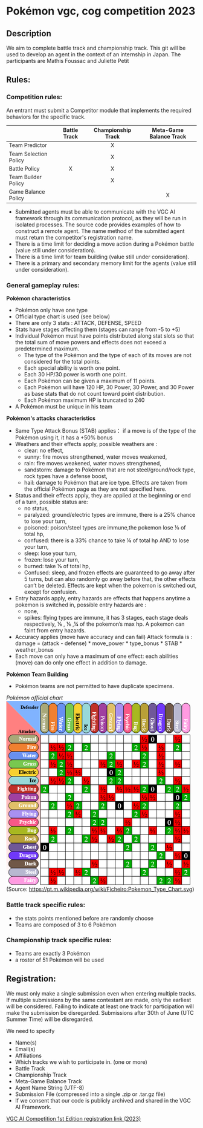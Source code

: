# Pokémon vgc, cog competition 2023
## Description

We aim to complete battle track and championship track.
This git will be used to develop an agent in the context of an internship in Japan.
The participants are Mathis Foussac and Juliette Petit

## Rules:

### Competition rules:

An entrant must submit a Competitor module that implements the required behaviors for the specific track.

<table>
<thead>
<tr>
<th></th>
<th>Battle Track</th>
<th>Championship Track</th>
<th>Meta-Game Balance Track</th>
</tr>
</thead>
<tbody>
<tr>
<td>Team Predictor</td>
<td></td>
<td align="center">X</td>
<td align="center"></td>
</tr>
<tr>
<td>Team Selection Policy</td>
<td align="center"></td>
<td align="center">X</td>
<td align="center"></td>
</tr>
<tr>
<td>Battle Policy</td>
<td align="center">X</td>
<td align="center">X</td>
<td align="center"></td>
</tr>
<tr>
<td>Team Builder Policy</td>
<td align="center"></td>
<td align="center">X</td>
<td align="center"></td>
</tr>
<tr>
<td>Game Balance Policy</td>
<td align="center"></td>
<td align="center"></td>
<td align="center">X</td>
</tr>
</tbody>
</table>

- Submitted agents must be able to communicate with the VGC AI framework through its communication protocol, as they will be run in isolated processes. The source code provides examples of how to construct a remote agent. The name method of the submitted agent must return the competitor's registration name.
- There is a time limit for deciding a move action during a Pokémon battle (value still under consideration).
- There is a time limit for team building (value still under consideration).
- There is a primary and secondary memory limit for the agents (value still under consideration).



### General gameplay rules:

**Pokémon characteristics**
- Pokémon only have one type
- Official type chart is used (see below)
- There are only 3 stats : ATTACK, DEFENSE, SPEED
- Stats have stages affecting them (stages can range from -5 to +5)
- Individual Pokémon must have points distributed along stat slots so that the total sum of move powers and effects does not exceed a predetermined maximum.
    - The type of the Pokémon and the type of each of its moves are not considered for the total points.
    - Each special ability is worth one point.
    - Each 30 HP/30 power is worth one point.
    - Each Pokémon can be given a maximum of 11 points.
    - Each Pokémon will have 120 HP, 30 Power, 30 Power, and 30 Power as base stats that do not count toward point distribution.
    - Each Pokémon maximum HP is truncated to 240
- A Pokémon must be unique in his team

**Pokémon's attacks characteristics**
- Same Type Attack Bonus (STAB) applies： if a move is of the type of the Pokémon using it, it has a +50% bonus
- Weathers and their effects apply, possible weathers are : 
    - clear: no effect,
    - sunny: fire moves strengthened, water moves weakened,
    - rain: fire moves weakened, water moves strengthened,
    - sandstorm: damage to Pokémon that are not steel/ground/rock type, rock types have a defense boost,
    - hail: damage to Pokémon that are ice type. 
Effects are taken from the official Pokémon page as they are not specified here.
- Status and their effects apply, they are applied at the beginning or end of a turn, possible status are:
    - no status,
    - paralyzed: ground/electric types are immune, there is a 25% chance to lose your turn,
    - poisoned: poison/steel types are immune,the pokemon lose ⅛ of total hp,
    - confused: there is a 33% chance to take ⅛ of total hp AND to lose your turn,
    - sleep: lose your turn,
    - frozen: lose your turn,
    - burned: take ⅛ of total hp,
    - Confused: sleep, and frozen effects are guaranteed to go away after 5 turns, but can also randomly go away before that, the other effects can’t be deleted.
Effects are kept when the pokemon is switched out, except for confusion.
- Entry hazards apply, entry hazards are effects that happens anytime a pokemon is switched in, possible entry hazards are :
    - none,
    - spikes: flying types are immune, it has 3 stages, each stage deals respectively, ⅛ , ⅙ ,¼ of the pokemon’s max hp.
A pokemon can faint from entry hazards.
- Accuracy applies  (move have accuracy and can fail)
Attack formula is : 
damage = (attack - defense) * move_power * type_bonus * STAB * weather_bonus 
- Each move can only have a maximum of one effect: each abilities (move) can do only one effect in addition to damage.
 
 **Pokémon Team Building**
- Pokémon teams are not permitted to have duplicate specimens.



*Pokémon official chart* 
![typechart](/typechart.png)
(Source: https://pt.m.wikipedia.org/wiki/Ficheiro:Pokemon_Type_Chart.svg)

### Battle track specific rules:

- the stats points mentioned before are randomly choose
- Teams are composed of 3 to 6 Pokémon

### Championship track specific rules:

- Teams are exactly 3 Pokémon
- a roster of 51 Pokémon will be used


## Registration:

We must only make a single submission even when entering multiple tracks. If multiple submissions by the same contestant are made, only the earliest will be considered.
Failing to indicate at least one track for participation will make the submission be disregarded.
Submissions after 30th of June (UTC Summer Time) will be disregarded.

We need to specify 

- Name(s)
- Email(s)
- Affiliations
- Which tracks we wish to participate in. (one or more)
- Battle Track
- Championship Track
- Meta-Game Balance Track
- Agent Name String (UTF-8) 
- Submission File (compressed into a single .zip or .tar.gz file)
- If we consent that our code is publicly archived and shared in the VGC AI Framework.

[VGC AI Competition 1st Edition registration link (2023)](https://forms.gle/buvmMjCMfqzGnNtm9)

